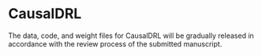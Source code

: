 # CausalDRL

The data, code, and weight files for CausalDRL will be gradually released in accordance with the review process of the submitted manuscript.
